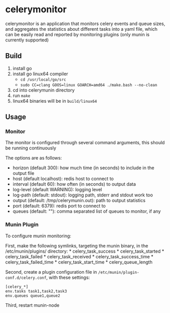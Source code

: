 celerymonitor
=============

celerymonitor is an application that monitors celery events and queue sizes, and aggregates
the statistics about different tasks into a yaml file, which can be easily read and reported
by monitoring plugins (only munin is currently supported)

## Build

1) install go
2) install go linux64 compiler
    * `cd /usr/local/go/src`
    * `sudo CC=clang GOOS=linux GOARCH=amd64 ./make.bash --no-clean`
3) cd into celerymunin directory
4) run `make`
5) linux64 binaries will be in `build/linux64`

## Usage

### Monitor

The monitor is configured through several command arguments, this should be running continuously

The options are as follows:
  * horizon (default 300): how much time (in seconds) to include in the output file
  * host (default localhost): redis host to connect to
  * interval (default 60): how often (in seconds) to output data
  * log-level (default WARNING): logging level
  * log-path (default: stdout): logging path, stderr and stdout work too
  * output (default: /tmp/celerymunin.out): path to output statistics
  * port (default: 6379): redis port to connect to
  * queues (default: ""): comma separated list of queues to monitor, if any

### Munin Plugin

To configure munin monitoring:

First, make the following symlinks, targeting the munin binary, in the /etc/munin/plugins/ directory:
    * celery_task_success
    * celery_task_started
    * celery_task_failed
    * celery_task_received
    * celery_task_success_time
    * celery_task_failed_time
    * celery_task_start_time
    * celery_queue_length

Second, create a plugin configuration file in `/etc/munin/plugin-conf.d/celery.conf`, with these settings:
```
[celery_*]
env.tasks task1,task2,task3
env.queues queue1,queue2
```

Third, restart munin-node

